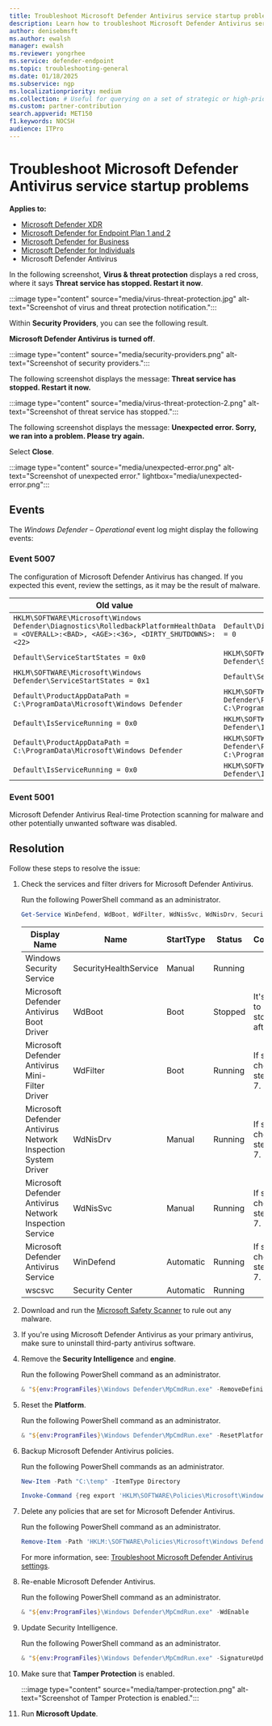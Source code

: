 ```yaml
---
title: Troubleshoot Microsoft Defender Antivirus service startup problems
description: Learn how to troubleshoot Microsoft Defender Antivirus service startup problems.
author: denisebmsft
ms.author: ewalsh
manager: ewalsh
ms.reviewer: yongrhee
ms.service: defender-endpoint
ms.topic: troubleshooting-general
ms.date: 01/18/2025
ms.subservice: ngp
ms.localizationpriority: medium
ms.collection: # Useful for querying on a set of strategic or high-priority content.
ms.custom: partner-contribution
search.appverid: MET150
f1.keywords: NOCSH
audience: ITPro
---
```


# Troubleshoot Microsoft Defender Antivirus service startup problems

**Applies to:**

- [Microsoft Defender XDR](/defender-xdr)
- [Microsoft Defender for Endpoint Plan 1 and 2](microsoft-defender-endpoint.md)
- [Microsoft Defender for Business](https://www.microsoft.com/security/business/endpoint-security/microsoft-defender-business)
- [Microsoft Defender for Individuals](https://www.microsoft.com/microsoft-365/microsoft-defender-for-individuals)
- Microsoft Defender Antivirus

In the following screenshot, **Virus & threat protection** displays a red cross, where it says **Threat service has stopped. Restart it now**.

:::image type="content" source="media/virus-threat-protection.jpg" alt-text="Screenshot of virus and threat protection notification.":::

Within **Security Providers**, you can see the following result.

**Microsoft Defender Antivirus is turned off**.

:::image type="content" source="media/security-providers.png" alt-text="Screenshot of security providers.":::  

The following screenshot displays the message: **Threat service has stopped. Restart it now.**

:::image type="content" source="media/virus-threat-protection-2.png" alt-text="Screenshot of threat service has stopped.":::  

The following screenshot displays the message: **Unexpected error. Sorry, we ran into a problem. Please try again.**

Select **Close**.

:::image type="content" source="media/unexpected-error.png" alt-text="Screenshot of unexpected error." lightbox="media/unexpected-error.png":::  

## Events

The *Windows Defender – Operational* event log might display the following events:

### Event 5007

The configuration of Microsoft Defender Antivirus has changed. If you expected this event, review the settings, as it may be the result of malware.

|Old value|New value|
|---------|---------|
|`HKLM\SOFTWARE\Microsoft\Windows Defender\Diagnostics\RolledbackPlatformHealthData = <OVERALL>:<BAD>, <AGE>:<36>, <DIRTY_SHUTDOWNS>:<22>`|`Default\Diagnostics\RolledbackPlatformHealthData = 0`|
|`Default\ServiceStartStates = 0x0`|`HKLM\SOFTWARE\Microsoft\Windows Defender\ServiceStartStates = 0x1`|
|`HKLM\SOFTWARE\Microsoft\Windows Defender\ServiceStartStates = 0x1`|`Default\ServiceStartStates = 0x0`|
|`Default\ProductAppDataPath = C:\ProgramData\Microsoft\Windows Defender`|`HKLM\SOFTWARE\Microsoft\Windows Defender\ProductAppDataPath = C:\ProgramData\Microsft\Windows Defender`|
|`Default\IsServiceRunning = 0x0`|`HKLM\SOFTWARE\Microsoft\Windows Defender\IsServiceRunning = 0x1`|
|`Default\ProductAppDataPath = C:\ProgramData\Microsoft\Windows Defender`|`HKLM\SOFTWARE\Microsoft\Windows Defender\ProductAppDataPath = C:\ProgramData\Microsoft\Windows Defender`|
|`Default\IsServiceRunning = 0x0`|`HKLM\SOFTWARE\Microsoft\Windows Defender\IsServiceRunning = 0x1`|

### Event 5001

Microsoft Defender Antivirus Real-time Protection scanning for malware and other potentially unwanted software  was disabled.

## Resolution

Follow these steps to resolve the issue:

1. Check the services and filter drivers for Microsoft Defender Antivirus.

   Run the following PowerShell command as an administrator.

   ```powershell
   Get-Service WinDefend, WdBoot, WdFilter, WdNisSvc, WdNisDrv, SecurityHealthService, wscsvc | Format-Table -Auto DisplayName, Name, StartType, Status
   ```

   |Display Name|Name|StartType|Status|Comments|
   |---|---|---|---|---|
   |Windows Security Service|SecurityHealthService|Manual|Running||
   |Microsoft Defender Antivirus Boot Driver|WdBoot|Boot|Stopped|It's normal to be stopped after boot.|
   |Microsoft Defender Antivirus Mini-Filter Driver|WdFilter|Boot|Running|If stopped, check steps 3, 6, 7.|
   |Microsoft Defender Antivirus Network Inspection System Driver|WdNisDrv|Manual|Running|If stopped, check steps 3, 6, 7.|
   |Microsoft Defender Antivirus Network Inspection Service|WdNisSvc|Manual|Running|If stopped, check steps 3, 6, 7.|
   |Microsoft Defender Antivirus Service|WinDefend|Automatic|Running|If stopped, check steps 3, 6, 7.|
   |wscsvc|Security Center|Automatic|Running||

1. Download and run the [Microsoft Safety Scanner](safety-scanner-download.md) to rule out any malware.

1. If you're using Microsoft Defender Antivirus as your primary antivirus, make sure to uninstall third-party antivirus software.

1. Remove the **Security Intelligence** and **engine**.

   Run the following PowerShell command as an administrator.

    ```powershell
    & "${env:ProgramFiles}\Windows Defender\MpCmdRun.exe" -RemoveDefinitions -All
    ```

1. Reset the **Platform**.

   Run the following PowerShell command as an administrator.

    ```powershell
    & "${env:ProgramFiles}\Windows Defender\MpCmdRun.exe" -ResetPlatform
    ```

1. Backup Microsoft Defender Antivirus policies.

   Run the following PowerShell commands as an administrator.

    ```powershell
    New-Item -Path "C:\temp" -ItemType Directory

    Invoke-Command {reg export 'HKLM\SOFTWARE\Policies\Microsoft\Windows Defender' C:\Temp\MDAV\_backup.reg
    ```

1. Delete any policies that are set for Microsoft Defender Antivirus.

    Run the following PowerShell command as an administrator.

    ```powershell
    Remove-Item -Path 'HKLM:\SOFTWARE\Policies\Microsoft\Windows Defender' -Force
    ```

    For more information, see: [Troubleshoot Microsoft Defender Antivirus settings](troubleshoot-settings.md).

1. Re-enable Microsoft Defender Antivirus.

    Run the following PowerShell command as an administrator.

    ```powershell
    & "${env:ProgramFiles}\Windows Defender\MpCmdRun.exe" -WdEnable
    ```

1. Update Security Intelligence.

    Run the following PowerShell command as an administrator.

    ```powershell
    & "${env:ProgramFiles}\Windows Defender\MpCmdRun.exe" -SignatureUpdate -MMPC
    ```

1. Make sure that **Tamper Protection** is enabled.

    :::image type="content" source="media/tamper-protection.png" alt-text="Screenshot of Tamper Protection is enabled.":::

1. Run **Microsoft Update**.
